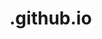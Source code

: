 # .github.io
<html>
 <head>
  <meta charset="utf-8">
  <title>Антонян Анна Арутюновна</title>
  <style> 
   body {
    background: url(https://i.pinimg.com/originals/20/ee/97/20ee9722b96363b4a1d5d4691bd97435.gif) fixed; /* Параметры фона */
    background-size: cover; /* Фон занимает всю доступную площадь */
   } 
  </style>
 </head>
 <body>
<body>
</body>
</body>
</html>
